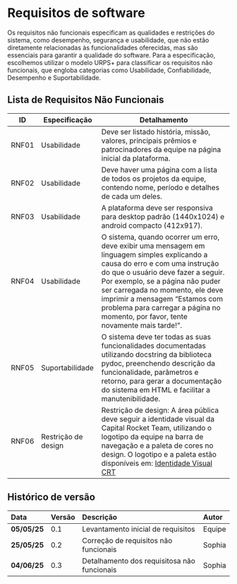 # Requisitos de software

Os requisitos não funcionais especificam as qualidades e restrições do sistema, como desempenho, segurança e usabilidade, que não estão diretamente relacionadas às funcionalidades oferecidas, mas são essenciais para garantir a qualidade do software. Para a especificação, escolhemos utilizar o modelo URPS+ para classificar os requisitos não funcionais, que engloba categorias como Usabilidade, Confiabilidade, Desempenho e Suportabilidade.

## Lista de Requisitos Não Funcionais

| ID   | Especificação | Detalhamento |
|------|-------------------| --------------------------------------------------------------------------------------------------------------------|
|RNF01|Usabilidade|Deve ser listado história, missão, valores, principais prêmios e patrocinadores da equipe na página inicial da plataforma. |
|RNF02|Usabilidade|Deve haver uma página com a lista de todos os projetos da equipe, contendo nome, período e detalhes de cada um deles. |
|RNF03|Usabilidade|A plataforma deve ser responsiva para desktop padrão (1440x1024) e android compacto (412x917). |
|RNF04|Usabilidade|O sistema, quando ocorrer um erro, deve exibir uma mensagem em linguagem simples explicando a causa do erro e com uma instrução do que o usuário deve fazer a seguir. Por exemplo, se a página não puder ser carregada no momento, ele deve imprimir a mensagem “Estamos com problema para carregar a página no momento, por favor, tente novamente mais tarde!”.|
|RNF05|Suportabilidade|O sistema deve ter todas as suas funcionalidades documentadas utilizando docstring da biblioteca pydoc, preenchendo descrição da funcionalidade, parâmetros e retorno, para gerar a documentação do sistema em HTML e facilitar a manutenibilidade.|
|RNF06|Restrição de design|Restrição de design: A área pública deve seguir a identidade visual da Capital Rocket Team, utilizando o logotipo da equipe na barra de navegação e a paleta de cores no design. O logotipo e a paleta estão disponíveis em: [Identidade Visual CRT](https://unbbr.sharepoint.com/:b:/s/Requisitos592-Desenvolvedores/Ef8Dt9_B_kRHtq5AZ5KKEU4Bmu0yK7gabL0uf1F2MqgU_w?e=UdYyem)|

## Histórico de versão 
|**Data**|**Versão** |**Descrição** |**Autor**|
| :- | :- | :- | :- |
|**05/05/25**|0.1|Levantamento inicial de requisitos|Equipe|
|**25/05/25**|0.2|Correção de requisitos não funcionais|Sophia|
|**04/06/25**|0.3|Detalhamento dos requisitosa não funcionais|Sophia|